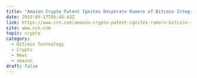```yaml
---
title: "Amazon Crypto Patent Ignites Desperate Rumors of Bitcoin Integration"
date: 2019-05-17T05:48:43Z
link: https://www.ccn.com/amazon-crypto-patent-ignites-rumors-bitcoin-integration?utm_medium=RSS&utm_source=hune
site: www.ccn.com
topic: crypto
category:
  - Bitcoin Technology
  - Crypto
  - News
  - amazon
draft: false
---
```

